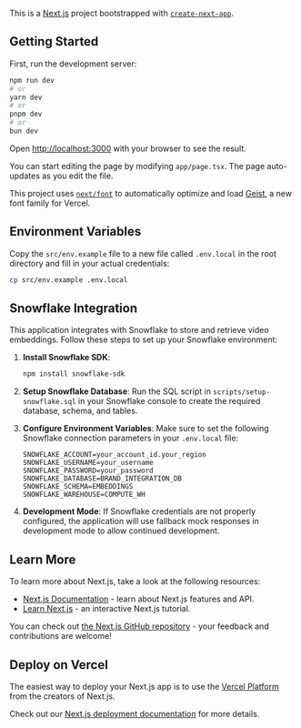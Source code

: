 This is a [Next.js](https://nextjs.org) project bootstrapped with [`create-next-app`](https://nextjs.org/docs/app/api-reference/cli/create-next-app).

## Getting Started

First, run the development server:

```bash
npm run dev
# or
yarn dev
# or
pnpm dev
# or
bun dev
```

Open [http://localhost:3000](http://localhost:3000) with your browser to see the result.

You can start editing the page by modifying `app/page.tsx`. The page auto-updates as you edit the file.

This project uses [`next/font`](https://nextjs.org/docs/app/building-your-application/optimizing/fonts) to automatically optimize and load [Geist](https://vercel.com/font), a new font family for Vercel.

## Environment Variables

Copy the `src/env.example` file to a new file called `.env.local` in the root directory and fill in your actual credentials:

```bash
cp src/env.example .env.local
```

## Snowflake Integration

This application integrates with Snowflake to store and retrieve video embeddings. Follow these steps to set up your Snowflake environment:

1. **Install Snowflake SDK**:

   ```bash
   npm install snowflake-sdk
   ```

2. **Setup Snowflake Database**:
   Run the SQL script in `scripts/setup-snowflake.sql` in your Snowflake console to create the required database, schema, and tables.

3. **Configure Environment Variables**:
   Make sure to set the following Snowflake connection parameters in your `.env.local` file:

   ```
   SNOWFLAKE_ACCOUNT=your_account_id.your_region
   SNOWFLAKE_USERNAME=your_username
   SNOWFLAKE_PASSWORD=your_password
   SNOWFLAKE_DATABASE=BRAND_INTEGRATION_DB
   SNOWFLAKE_SCHEMA=EMBEDDINGS
   SNOWFLAKE_WAREHOUSE=COMPUTE_WH
   ```

4. **Development Mode**:
   If Snowflake credentials are not properly configured, the application will use fallback mock responses in development mode to allow continued development.

## Learn More

To learn more about Next.js, take a look at the following resources:

- [Next.js Documentation](https://nextjs.org/docs) - learn about Next.js features and API.
- [Learn Next.js](https://nextjs.org/learn) - an interactive Next.js tutorial.

You can check out [the Next.js GitHub repository](https://github.com/vercel/next.js) - your feedback and contributions are welcome!

## Deploy on Vercel

The easiest way to deploy your Next.js app is to use the [Vercel Platform](https://vercel.com/new?utm_medium=default-template&filter=next.js&utm_source=create-next-app&utm_campaign=create-next-app-readme) from the creators of Next.js.

Check out our [Next.js deployment documentation](https://nextjs.org/docs/app/building-your-application/deploying) for more details.
